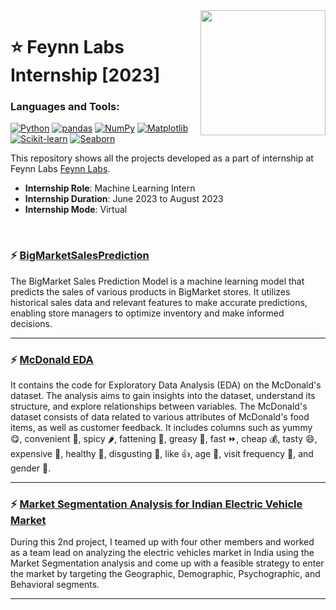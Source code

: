 <img align="right" src="https://media-exp1.licdn.com/dms/image/C4E0BAQFsR2odu1HlDw/company-logo_200_200/0/1618823231043?e=2147483647&v=beta&t=ilJeLegaw6JWKvSIyh1IhTTZZw1-nAtmfqqQJSeTuSs" width="200">

<!---MLI Batch 27-22-S-B-->

# :star: Feynn Labs Internship [2023]
### Languages and Tools:
[![Python](https://img.shields.io/badge/Python-%233776AB.svg?logo=python&style=flat-square&logoColor=white)](https://www.python.org/)
[![pandas](https://img.shields.io/badge/pandas-%23150458.svg?logo=pandas&style=flat-square&logoColor=white)](https://pandas.pydata.org/)
[![NumPy](https://img.shields.io/badge/NumPy-%23013243.svg?logo=numpy&style=flat-square&logoColor=white)](https://numpy.org/)
[![Matplotlib](https://img.shields.io/badge/Matplotlib-%23D81B60.svg?logo=matplotlib&style=flat-square&logoColor=white)](https://matplotlib.org/)
[![Scikit-learn](https://img.shields.io/badge/Scikit--learn-%23F7931E.svg?logo=scikit-learn&style=flat-square&logoColor=white)](https://scikit-learn.org/)
[![Seaborn](https://img.shields.io/badge/Seaborn-%2370398B.svg?logo=python&style=flat-square&logoColor=white)](https://seaborn.pydata.org/)
 
This repository shows all the projects developed as a part of internship at Feynn Labs [Feynn Labs](https://feynnlabs.com/).

- **Internship Role**: Machine Learning Intern
- **Internship Duration**: June 2023 to August 2023
- **Internship Mode**: Virtual

<br>

### :zap: [BigMarketSalesPrediction](https://github.com/Ghimanshigit03/FeynnLabs-Internship2023/tree/main/Project1-Big%20Market%20Sales%20Prediction)
The BigMarket Sales Prediction Model is a machine learning model that predicts the sales of various products in BigMarket stores. It utilizes historical sales data and relevant features to make accurate predictions, enabling store managers to optimize inventory and make informed decisions.
***

### :zap: [McDonald EDA](https://github.com/Ghimanshigit03/FeynnLabs-Internship2023/tree/main/Project2.0-Market%20Segment%20Analysis)
It contains the code for Exploratory Data Analysis (EDA) on the McDonald's dataset. The analysis aims to gain insights into the dataset, understand its structure, and explore relationships between variables. The McDonald's dataset consists of data related to various attributes of McDonald's food items, as well as customer feedback. It includes columns such as yummy 😋, convenient 🚶, spicy 🌶️, fattening 🍔, greasy 😬, fast ⏩, cheap 💰, tasty 😄, expensive 💸, healthy 🥗, disgusting 🤢, like 👍, age 🎂, visit frequency 🔄, and gender 👫.
***

### :zap: [Market Segmentation Analysis for Indian Electric Vehicle Market](https://github.com/Ghimanshigit03/FeynnLabs-Internship2023/tree/main/Project2.1-Electric%20Vehicle%20Market%20In%20India)
During this 2nd project, I teamed up with four other members and worked as a team lead on analyzing the electric vehicles market in India using the Market Segmentation analysis and come up with a feasible strategy to enter the market by targeting the Geographic, Demographic, Psychographic, and Behavioral segments.
***


<br>
